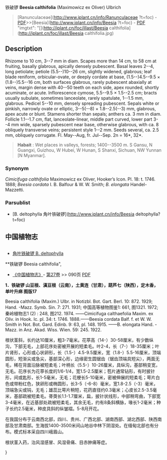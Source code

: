 铁破锣 **Beesia calthifolia** (Maximowicz ex Oliver) Ulbrich

> [Ranunculaceae](http://www.iplant.cn/info/Ranunculaceae ?t=foc) - [PDF](http://iplant.cn/foc/pdf/Ranunculaceae.pdf)>>[Beesia](http://www.iplant.cn/info/Beesia ?t=foc) - [PDF](http://www.iplant.cn/foc/pdf/Beesia.pdf)
  "imgtxt": "[](http://iplant.cn/foc/illast/Beesia calthifolia](http://iplant.cn/foc/illast/Beesia calthifolia.jpg)

## Description

Rhizome to 10 cm, 3--7 mm in diam. Scapes more than 14 cm, to 58 cm at fruiting, basally glabrous, apically densely pubescent. Basal leaves 2--4, long petiolate; petiole (5.5--)10--26 cm, slightly widened, glabrous; leaf blade reniform, orbicular-ovate, or deeply cordate at base, (1.5--)4.5--9.5 × (1.8--)5.5--16 cm, both surfaces glabrous, rarely pubescent abaxially at veins, margin dense with 40--50 teeth on each side, apex rounded, shortly acuminate, or acute. Inflorescence cymose, 5.5--9.5 × 1.5--2.5 cm; bracts usually subulate, sometimes lanceolate, rarely spatulate, 1--1.5 mm, glabrous. Pedicel 5--10 mm, densely spreading pubescent. Sepals white or pinkish, narrowly ovate or elliptic, 3--5(--8) × 1.8--2.5(--3) mm, glabrous, apex acute or blunt. Stamens shorter than sepals; anthers ca. 3 mm in diam. Follicle 1.1--1.7 cm, flat, lanceolate-linear, middle part curved, lower part 3--4 mm wide, sparsely pubescent near base, otherwise glabrous, with ca. 8 obliquely transverse veins; persistent style 1--2 mm. Seeds several, ca. 2.5 mm, obliquely corrugate. Fl. May--Aug, fr. Jul--Sep. 2n = 16*, 32*.

> **Habait** : 
> Wet places in valleys, forests; 1400--3500 m. S Gansu, N Guangxi, Guizhou, W Hubei, W Hunan, S Shanxi, Sichuan, NW Yunnan [N Myanmar].

### Synonym
*Cimicifuga calthifolia* Maximowicz ex Oliver, Hooker’s Icon. Pl. 18: t. 1746. 1888; *Beesia cordata* I. B. Balfour & W. W. Smith; *B. elongata* Handel-Mazzetti.

### Parsublist

* [B.  deltophylla  角叶铁破锣](http://www.iplant.cn/info/Beesia deltophylla?t=foc)

## 中国植物志

## 
* [角叶铁破锣  B.  deltophylla](Beesia-deltophylla-角叶铁破锣.md)

**铁破锣 Beesia calthifolia",

* [《中国植物志》](http://www.iplant.cn/frps)- [第27卷](http://www.iplant.cn/frps/vol/27) >> 090页 [PDF](http://www.iplant.cn/frps/pdf/27/090.pdf)

**1．铁破锣 山豆根、滇豆根（云南），土黄连（甘肃），葫芦七（陕西），定木香，单叶升麻 图版17**

Beesia calthifolia (Maxim.) Ulbr. in Notizbl. Bot. Gart. Berl. 10: 872. 1929; Hand. -Mazz. Symb. Sin. 7: 271. 1931; 中国高等植物图鉴1: 661, 图1321. 1972; 秦岭植物志1 (2) : 248, 图212. 1974. ——Cimicifuga calthaefolia Maxim. ex Oliv. in Hook. Ic. pl. 34: t. 1746. 1888.——Beesia cordata Balf. f. et W. W. Smith in Not. Bot. Gard. Edinb. 9: 63, pl. 148. 1915. ——B. elongata Hand. -Mazz. in Anz. Akad. Wiss. Wien. 59: 245. 1922.

根状茎斜，长约达10厘米，粗3-7毫米。花葶高（14-）30-58厘米，有少数纵沟，下部无毛，上部花序处密被开展的短柔毛。叶2-4，长（7-）18-35厘米；叶片肾形，心形或心状卵形，长（1.5-）4.5-9.5厘米，宽（1.8-）5.5-16厘米，顶端圆形，短渐尖或急尖，基部深心形，边缘密生圆锯齿（锯齿顶端具短尖），两面无毛，稀在背面沿脉被短柔毛；叶柄长（5.5-）10-26厘米，具纵沟，基部稍变宽，无毛。花序长为花葶长度的1/6-1/4，宽1.5-2.5厘米；苞片通常钻形，有时披针形，间或匙形，长1-5毫米，无毛；花梗长5-10毫米，密被伸展的短柔毛；萼片白色或带粉红色，狭卵形或椭圆形，长3-5（-6-8）毫米，宽1.8-2.5（-3）毫米，顶端急尖或钝，无毛；雄蕊比萼片稍短，花药直径约0.3毫米；心皮长2.5-3.5毫米，基部疏被短柔毛。蓇葖长1.1-1.7厘米，扁，披针状线形，中部稍弯曲，下部宽3-4毫米，在近基部处疏被短柔毛，其余无毛，约有8条斜横脉，喙长1-2毫米；种子长约2.5毫米，种皮具斜的纵皱褶。5-8月开花。

在我国分布于云南西北部，四川、贵州、广西北部、湖南西部、湖北西部、陕西南部及甘肃南部。生海拔1400-3500米间山地谷中林下阴湿处。在缅甸北部也有分布。模式标本采自四川峨眉山。

根状茎入药，治风湿感冒、风湿骨痛、目赤肿痛等症。

}